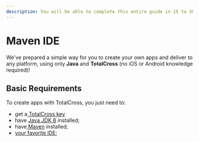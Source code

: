 ```yaml
---
description: You will be able to complete this entire guide in 15 to 30 minutes.
---
```


# Maven IDE

We've prepared a simple way for you to create your own apps and deliver to any platform, using only **Java** and **TotalCross** \(no iOS or Android knowledge required\)!

## **Basic Requirements**

To create apps with TotalCross, you just need to:

* get a[ TotalCross key](https://learn.totalcross.com/learn-totalcross/requirements/totalcross-key)
* have [Java JDK 8](https://learn.totalcross.com/learn-totalcross/requirements/java-8) installed;
* have[ Maven](https://app.gitbook.com/@totalcross/s/playbook/~/drafts/-LckZfuWjUhttQtTbzGx/primary/learn-totalcross/getting-started/basic-requirements/maven) installed;
* [your favorite IDE](https://learn.totalcross.com/learn-totalcross/getting-started/first-totalcross-app);



